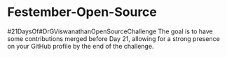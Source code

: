 # Festember-Open-Source
#21DaysOf#DrGViswanathanOpenSourceChallenge  The goal is to have some contributions merged before Day 21, allowing for a strong presence on your GitHub profile by the end of the challenge.
